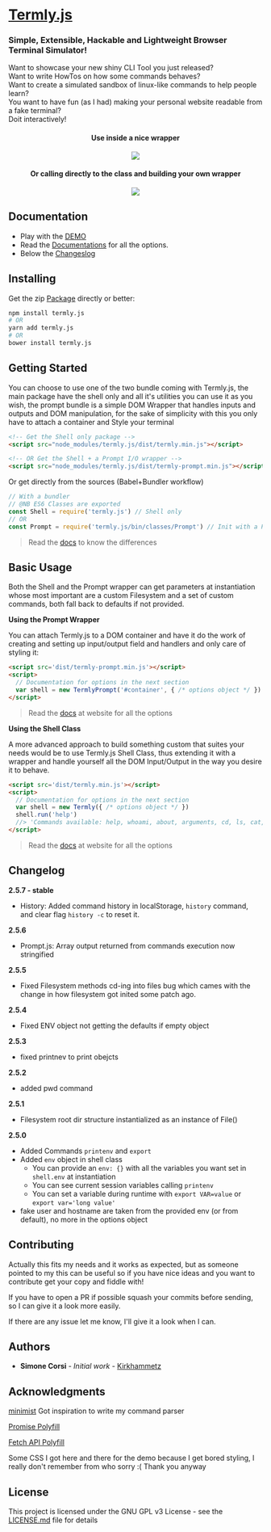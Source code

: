 <meta property="og:image" content="https://github.com/Kirkhammetz/termly.js/blob/gh-pages/images/termlyjs-preview.png?raw=true">

# [Termly.js](http://termlyjs.info/)
### Simple, Extensible, Hackable and Lightweight Browser Terminal Simulator!

Want to showcase your new shiny CLI Tool you just released? <br />
Want to write HowTos on how some commands behaves? <br />
Want to create a simulated sandbox of linux-like commands to help people learn? <br />
You want to have fun (as I had) making your personal website readable from a fake terminal? <br />
Doit interactively! <br />

<div align="center">
  <h4>Use inside a nice wrapper</h4>
  <img src="https://github.com/Kirkhammetz/termly.js/blob/statics/termly.gif?raw=true" align="center" />
</div>
<div align="center">
  <h4>Or calling directly to the class and building your own wrapper</h4>
  <img src="https://github.com/Kirkhammetz/termly.js/blob/statics/console.gif?raw=true" align="center" />
</div>

## Documentation

+ Play with the [DEMO](http://termlyjs.info/#/#demo)
+ Read the [Documentations](http://termlyjs.info/) for all the options.
+ Below the [Changeslog](#changelog)

## Installing

Get the zip [Package](https://github.com/Kirkhammetz/termly.js/archive/master.zip) directly or better:

```sh
npm install termly.js
# OR
yarn add termly.js
# OR
bower install termly.js
```

## Getting Started

You can choose to use one of the two bundle coming with Termly.js, the main package have the shell only and all it's utilities you can use it as you wish, the prompt bundle is a simple DOM Wrapper that handles inputs and outputs and DOM manipulation, for the sake of simplicity with this you only have to attach a container and Style your terminal


```html
<!-- Get the Shell only package -->
<script src="node_modules/termly.js/dist/termly.min.js"></script>

<!-- OR Get the Shell + a Prompt I/O wrapper -->
<script src="node_modules/termly.js/dist/termly-prompt.min.js"></script>
```

Or get directly from the sources (Babel+Bundler workflow)

```js
// With a bundler
// @NB ES6 Classes are exported
const Shell = require('termly.js') // Shell only
// OR
const Prompt = require('termly.js/bin/classes/Prompt') // Init with a Prompt IO Wrapper
```

>Read the [docs](http://termlyjs.info/#/#bundles-differences) to know the differences

## Basic Usage

Both the Shell and the Prompt wrapper can get parameters at instantiation whose most important are a custom Filesystem and a set of custom commands, both fall back to defaults if not provided.

**Using the Prompt Wrapper**

You can attach Termly.js to a DOM container and have it do the work of creating and setting up input/output field and handlers and only care of styling it:

```html
<script src='dist/termly-prompt.min.js'></script>
<script>
  // Documentation for options in the next section
  var shell = new TermlyPrompt('#container', { /* options object */ })
</script>
```

>Read the [docs](http://termlyjs.info/#/#options) at website for all the options

**Using the Shell Class**

A more advanced approach to build something custom that suites your needs would be to use Termly.js Shell Class, thus extending it with a wrapper and handle yourself all the DOM Input/Output in the way you desire it to behave.

```html
<script src='dist/termly.min.js'></script>
<script>
  // Documentation for options in the next section
  var shell = new Termly({ /* options object */ })
  shell.run('help')
  //> 'Commands available: help, whoami, about, arguments, cd, ls, cat, man, http'
</script>
```

>Read the [docs](http://termlyjs.info/#/#options) at website for all the options

## Changelog

**2.5.7 - stable**

- History: Added command history in localStorage, `history` command, and clear flag `history -c` to reset it.

**2.5.6**

- Prompt.js: Array output returned from commands execution now stringified


**2.5.5**

- Fixed Filesystem methods cd-ing into files bug which cames with the change in how filesystem got inited some patch ago.

**2.5.4**

- Fixed ENV object not getting the defaults if empty object

**2.5.3**

- fixed printnev to print obejcts

**2.5.2**

- added pwd command

**2.5.1**

- Filesystem root dir structure instantialized as an instance of File()

**2.5.0**

- Added Commands `printenv` and `export`
- Added `env` object in shell class
  - You can provide an `env: {}` with all the variables you want set in `shell.env` at instantiation
  - You can see current session variables calling `printenv`
  - You can set a variable during runtime with `export VAR=value` or `export var='long value'`
- fake user and hostname are taken from the provided env (or from default), no more in the options object

## Contributing

Actually this fits my needs and it works as expected, but as someone pointed to my this can be useful so if you have nice ideas and you want to contribute get your copy and fiddle with!

If you have to open a PR if possible squash your commits before sending, so I can give it a look more easily.

If there are any issue let me know, I'll give it a look when I can.

## Authors

* **Simone Corsi** - *Initial work* - [Kirkhammetz](https://github.com/Kirkhammetz)

## Acknowledgments

[minimist](https://github.com/substack/minimist) Got inspiration to write my command parser

[Promise Polyfill](https://github.com/taylorhakes/promise-polyfill)

[Fetch API Polyfill](https://github.com/github/fetch)

Some CSS I got here and there for the demo because I get bored styling, I really don't remember from who sorry :( Thank you anyway

## License

This project is licensed under the GNU GPL v3 License - see the [LICENSE.md](LICENSE.md) file for details
